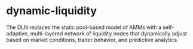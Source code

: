 # dynamic-liquidity
The DLN replaces the static pool-based model of AMMs with a self-adaptive, multi-layered network of liquidity nodes that dynamically adjust based on market conditions, trader behavior, and predictive analytics.
